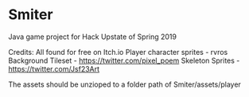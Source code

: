 # Smiter
Java game project for Hack Upstate of Spring 2019

Credits: All found for free on Itch.io
Player character sprites - rvros
Background Tileset - https://twitter.com/pixel_poem
Skeleton Sprites - https://twitter.com/Jsf23Art

The assets should be unzioped to a folder path of Smiter/assets/player
